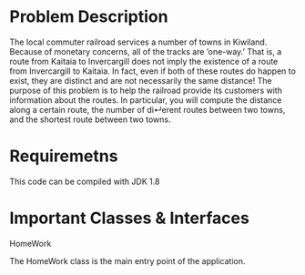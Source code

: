 # Problem Description
The local commuter railroad services a number of towns in Kiwiland. Because of monetary concerns, all of the tracks are ’one-way.’ That is, a route from Kaitaia to Invercargill does not imply the existence of
a route from Invercargill to Kaitaia. In fact, even if both of these routes do happen to exist, they are distinct and are not necessarily the same distance!
The purpose of this problem is to help the railroad provide its customers with information about the routes. 
In particular, you will compute the distance along a certain route, the number of di↵erent routes
between two towns, and the shortest route between two towns.
# Requiremetns
This code can be compiled with JDK 1.8 
# Important Classes & Interfaces

HomeWork

The HomeWork class is the main entry point of the application.
